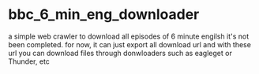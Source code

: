 # bbc_6_min_eng_downloader
a simple web crawler to download all episodes of 6 minute engilsh
it's not been completed. for now, it can just export all download url 
and with these url you can download files through donwloaders such as eagleget or Thunder, etc
